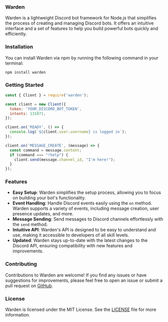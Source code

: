 ### Warden

Warden is a lightweight Discord bot framework for Node.js that simplifies the process of creating and managing Discord bots. It offers an intuitive interface and a set of features to help you build powerful bots quickly and efficiently.

### Installation

You can install Warden via npm by running the following command in your terminal:

```
npm install warden
```

### Getting Started

```javascript
const { Client } = require('warden');

const client = new Client({
  token: 'YOUR_DISCORD_BOT_TOKEN',
  intents: 131071,
});

client.on('READY', () => {
  console.log(`${client.user.username} is logged in`);
});

client.on('MESSAGE_CREATE', (message) => {
  const command = message.content;
  if (command === "!help") {
    client.send(message.channel_id, "I'm here!");
  }
});
```

### Features

- **Easy Setup**: Warden simplifies the setup process, allowing you to focus on building your bot's functionality.
- **Event Handling**: Handle Discord events easily using the `on` method. Warden supports a variety of events, including message creation, user presence updates, and more.
- **Message Sending**: Send messages to Discord channels effortlessly with the `send` method.
- **Intuitive API**: Warden's API is designed to be easy to understand and use, making it accessible to developers of all skill levels.
- **Updated**: Warden stays up-to-date with the latest changes to the Discord API, ensuring compatibility with new features and improvements.

### Contributing

Contributions to Warden are welcome! If you find any issues or have suggestions for improvements, please feel free to open an issue or submit a pull request on [GitHub](https://github.com/tech-voyager/warden).

### License

Warden is licensed under the MIT License. See the [LICENSE](https://github.com/tech-voyager/warden/blob/main/LICENSE) file for more information.

